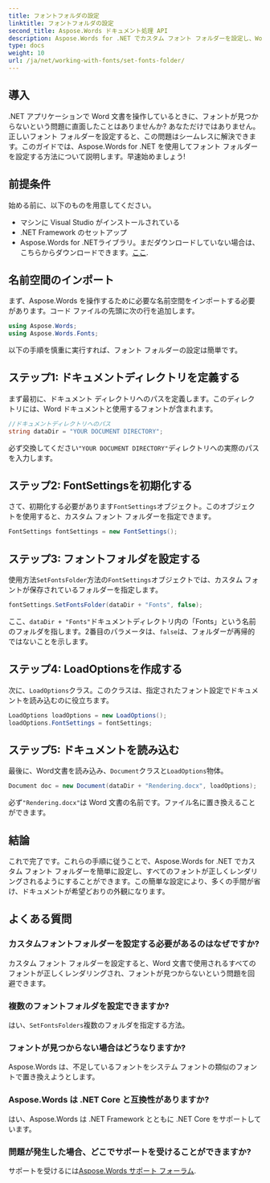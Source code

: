 ```yaml
---
title: フォントフォルダの設定
linktitle: フォントフォルダの設定
second_title: Aspose.Words ドキュメント処理 API
description: Aspose.Words for .NET でカスタム フォント フォルダーを設定し、Word 文書がフォント不足なく正しくレンダリングされるようにする方法を学習します。
type: docs
weight: 10
url: /ja/net/working-with-fonts/set-fonts-folder/
---
```

## 導入

.NET アプリケーションで Word 文書を操作しているときに、フォントが見つからないという問題に直面したことはありませんか? あなただけではありません。正しいフォント フォルダーを設定すると、この問題はシームレスに解決できます。このガイドでは、Aspose.Words for .NET を使用してフォント フォルダーを設定する方法について説明します。早速始めましょう!

## 前提条件

始める前に、以下のものを用意してください。

- マシンに Visual Studio がインストールされている
- .NET Framework のセットアップ
- Aspose.Words for .NETライブラリ。まだダウンロードしていない場合は、こちらからダウンロードできます。[ここ](https://releases.aspose.com/words/net/).

## 名前空間のインポート

まず、Aspose.Words を操作するために必要な名前空間をインポートする必要があります。コード ファイルの先頭に次の行を追加します。

```csharp
using Aspose.Words;
using Aspose.Words.Fonts;
```

以下の手順を慎重に実行すれば、フォント フォルダーの設定は簡単です。

## ステップ1: ドキュメントディレクトリを定義する

まず最初に、ドキュメント ディレクトリへのパスを定義します。このディレクトリには、Word ドキュメントと使用するフォントが含まれます。

```csharp
//ドキュメントディレクトリへのパス
string dataDir = "YOUR DOCUMENT DIRECTORY";
```

必ず交換してください`"YOUR DOCUMENT DIRECTORY"`ディレクトリへの実際のパスを入力します。

## ステップ2: FontSettingsを初期化する

さて、初期化する必要があります`FontSettings`オブジェクト。このオブジェクトを使用すると、カスタム フォント フォルダーを指定できます。

```csharp
FontSettings fontSettings = new FontSettings();
```

## ステップ3: フォントフォルダを設定する

使用方法`SetFontsFolder`方法の`FontSettings`オブジェクトでは、カスタム フォントが保存されているフォルダーを指定します。

```csharp
fontSettings.SetFontsFolder(dataDir + "Fonts", false);
```

ここ、`dataDir + "Fonts"`ドキュメントディレクトリ内の「Fonts」という名前のフォルダを指します。2番目のパラメータは、`false`は、フォルダーが再帰的ではないことを示します。

## ステップ4: LoadOptionsを作成する

次に、`LoadOptions`クラス。このクラスは、指定されたフォント設定でドキュメントを読み込むのに役立ちます。

```csharp
LoadOptions loadOptions = new LoadOptions();
loadOptions.FontSettings = fontSettings;
```

## ステップ5: ドキュメントを読み込む

最後に、Word文書を読み込み、`Document`クラスと`LoadOptions`物体。

```csharp
Document doc = new Document(dataDir + "Rendering.docx", loadOptions);
```

必ず`"Rendering.docx"`は Word 文書の名前です。ファイル名に置き換えることができます。

## 結論

これで完了です。これらの手順に従うことで、Aspose.Words for .NET でカスタム フォント フォルダーを簡単に設定し、すべてのフォントが正しくレンダリングされるようにすることができます。この簡単な設定により、多くの手間が省け、ドキュメントが希望どおりの外観になります。

## よくある質問

### カスタムフォントフォルダーを設定する必要があるのはなぜですか?
カスタム フォント フォルダーを設定すると、Word 文書で使用されるすべてのフォントが正しくレンダリングされ、フォントが見つからないという問題を回避できます。

### 複数のフォントフォルダを設定できますか?
はい、`SetFontsFolders`複数のフォルダを指定する方法。

### フォントが見つからない場合はどうなりますか?
Aspose.Words は、不足しているフォントをシステム フォントの類似のフォントで置き換えようとします。

### Aspose.Words は .NET Core と互換性がありますか?
はい、Aspose.Words は .NET Framework とともに .NET Core をサポートしています。

### 問題が発生した場合、どこでサポートを受けることができますか?
サポートを受けるには[Aspose.Words サポート フォーラム](https://forum.aspose.com/c/words/8).